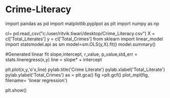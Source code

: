 # Crime-Literacy
import pandas as pd 
import matplotlib.pyplpot as plt
import numpy as np

cl= pd.read_csv("c:/user/ritvik.tiwari/desktop/Crime_Literacy.csv")
X = cl['Total_Literates']
y = cl['Total_Crimes']
from sklearn import linear_model
import statsmodel.api as sm
model=sm.OLS(y,X).fit()
model.summary()

#Generated linear fit
slope,intercept, r_value, p_value,std_err = stats.lineregress(x,y)
line = slope* + intercept

plt.plot(x,y,'o'x,line)
pylab.title('Crime Literate')
pylab.xlabel('Total_Literate')
pylab.ylabel('Total_Crimes')
ax = plt.gca()
fig =plt.gcf()
plot_mpl(fig, filename= 'linear regression')

plt.show()

